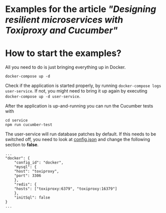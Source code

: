 # Examples for the article _"Designing resilient microservices with Toxiproxy and Cucumber"_

# How to start the examples?
All you need to do is just bringing everything up in Docker.
```
docker-compose up -d
```
Check if the application is started properly, by running `docker-compose logs user-service`. If not, you might need to bring it up again by executing `docker-compose up -d user-service`.

After the application is up-and-running you can run the Cucumber tests with
```
cd service
npm run cucumber-test
```

The user-service will run database patches by default. If this needs to be switched off, you need to look at [config.json][1] and change the following section to **false**.

```
...
"docker": {
    "config_id": "docker",
    "mysql": {
    "host": "toxiproxy",
    "port": 3306
    },
    "redis": {
    "hosts": ["toxiproxy:6379", "toxiproxy:16379"]
    },
    "initSql": false
}
...
```

[1]: service/app/config/config.json#L34
